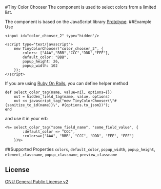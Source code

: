 #Tiny Color Chooser
The component is used to select colors from a limited list. 

The component is based on the JavaScript library [Prototype](http://www.prototypejs.org/).
##Example Use

    <input id="color_chooser_2" type="hidden"/>

    <script type="text/javascript">
        new TinyColorChooser("color_chooser_2", {
            colors: ["AAA","BBB","CCC","DDD","FFF"],
            default_color: "BBB",
            popup_height: 26,
            popup_width: 102
        });
    </script>

If you are using [Ruby On Rails](https://github.com/rails/rails), you can define helper method
    
    def select_color_tag(name, value=nil, options={})
        out = hidden_field_tag(name, value, options)
        out << javascript_tag("new TinyColorChooser(\"#{sanitize_to_id(name)}\", #{options.to_json})");
    end

and use it in your erb

    <%= select_color_tag("some_field_name", "some_field_value", {
            :default_color => "CCC",
            :colors=>["AAA", "BBB", "CCC", "DDD", "EEE", "FFF"]
        })%>

##Supported Properties
`colors`, `default_color`, `popup_width`, `popup_height`, `element_classname`, `popup_classname`, `preview_classname`

## License

[GNU General Public License v2](http://www.gnu.org/licenses/old-licenses/gpl-2.0.html)


